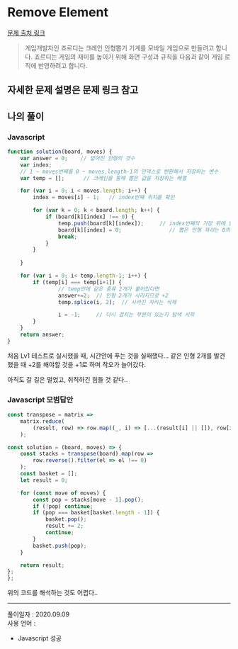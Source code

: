# Remove Element 
[문제 출처 링크](https://programmers.co.kr/learn/courses/30/lessons/64061)

> 게임개발자인 죠르디는 크레인 인형뽑기 기계를 모바일 게임으로 만들려고 합니다.
죠르디는 게임의 재미를 높이기 위해 화면 구성과 규칙을 다음과 같이 게임 로직에 반영하려고 합니다.

자세한 문제 설명은 문제 링크 참고
-----

## 나의 풀이

### Javascript
```javascript
function solution(board, moves) {
    var answer = 0;    // 없어진 인형의 갯수
    var index;
    // 1 ~ moves번째를 0 ~ moves.length-1의 인덱스로 변환해서 저장하는 변수
    var temp = [];      // 크레인을 통해 뽑은 값을 저장하는 배열

    for (var i = 0; i < moves.length; i++) {
        index = moves[i] - 1;   // index번째 위치를 확인

        for (var k = 0; k < board.length; k++) {
            if (board[k][index] !== 0) {
                temp.push(board[k][index]);     // index번째의 가장 위에 있는 인형 값을 temp에 저장
                board[k][index] = 0;               // 뽑은 인형 자리는 0의 값으로 입력
                break;
            }
        }
        
    }

    for (var i = 0; i< temp.length-1; i++) {
        if (temp[i] === temp[i+1]) {
                // temp안에 같은 종류 2개가 붙어있다면
                answer+=2;  // 인형 2개가 사라지므로 +2
                temp.splice(i, 2);  // 사라진 자리는 삭제

                i = -1;     // 다시 겹치는 부분이 있는지 탐색 시작
        }
    }
    return answer;
}

```

처음 Lv1 테스트로 실시했을 때, 시간안에 푸는 것을 실패했다...
같은 인형 2개를 발견했을 때 +2를 해야할 것을 +1로 하며 착오가 늘어갔다.

아직도 갈 길은 멀었고, 취직하긴 힘들 것 같다..

### Javascript 모범답안
```javascript
const transpose = matrix =>
    matrix.reduce(
        (result, row) => row.map((_, i) => [...(result[i] || []), row[i]]), []
    );

const solution = (board, moves) => {
    const stacks = transpose(board).map(row =>
        row.reverse().filter(el => el !== 0)
    );
    const basket = [];
    let result = 0;

    for (const move of moves) {
        const pop = stacks[move - 1].pop();
        if (!pop) continue;
        if (pop === basket[basket.length - 1]) {
            basket.pop();
            result += 2;
            continue;
        }
        basket.push(pop);
    }

    return result;
};
};
```
위의 코드를 해석하는 것도 어렵다..

------

풀이일자 : 2020.09.09    
사용 언어 : 
- Javascript 성공
